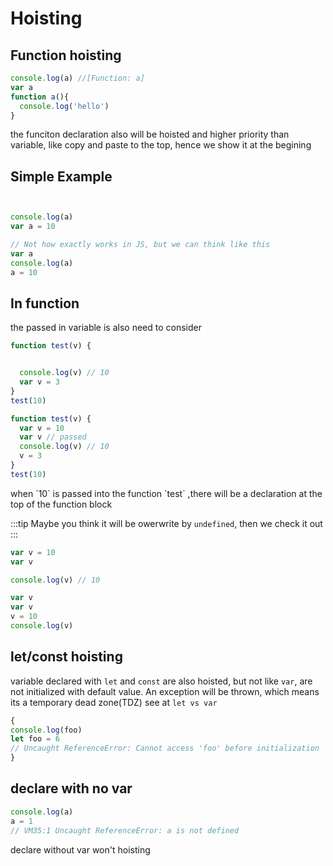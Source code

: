# Hoisting

## Function hoisting
```js
console.log(a) //[Function: a]
var a
function a(){
  console.log('hello')
}
```
the funciton declaration also will be hoisted and higher priority than variable, like copy and paste to the top, hence we show it at the begining

## Simple Example
<CodeGroup>
<CodeGroupItem title= "origin">

```js


console.log(a)
var a = 10
```

</CodeGroupItem>
<CodeGroupItem title= "image">

```js
// Not how exactly works in JS, but we can think like this
var a
console.log(a)
a = 10
```

</CodeGroupItem>
</CodeGroup>


## In function
the passed in variable is also need to consider
<CodeGroup>
<CodeGroupItem title= "origin">

```js
function test(v) {


  console.log(v) // 10
  var v = 3
}
test(10)
```

</CodeGroupItem>
<CodeGroupItem title= "image">

```js
function test(v) {
  var v = 10
  var v // passed
  console.log(v) // 10
  v = 3
}
test(10)
```

</CodeGroupItem>
</CodeGroup>
when `10` is passed into the function `test` ,there will be a declaration at the top of the function block

:::tip
Maybe you think it will be owerwrite by `undefined`, then we check it out
:::

<CodeGroup>
<CodeGroupItem title= "origin">

```js
var v = 10
var v

console.log(v) // 10
```

</CodeGroupItem>
<CodeGroupItem title= "image">

```js
var v
var v
v = 10
console.log(v)
```

</CodeGroupItem>
</CodeGroup>

## let/const hoisting
variable declared with `let` and `const` are also hoisted, but not like `var`, are not initialized with default value. An exception will be thrown, which means its a temporary dead zone(TDZ) see at `let vs var`
```js
{
console.log(foo)
let foo = 6
// Uncaught ReferenceError: Cannot access 'foo' before initialization
}
```

## declare with no var
```js
console.log(a)
a = 1
// VM35:1 Uncaught ReferenceError: a is not defined
```
declare without var won't hoisting